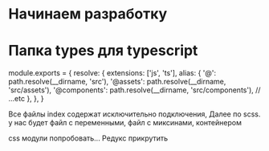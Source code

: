 # Начинаем разработку

# Папка types для typescript

module.exports = {
 resolve: {
   extensions: ['js', 'ts'],
   alias: {
     '@': path.resolve(__dirname, 'src'),
     '@assets': path.resolve(__dirname, 'src/assets'),
     '@components': path.resolve(__dirname, 'src/components'),
     // ...etc
   },
  },
 }

Все файлы index содержат исключительно подключения,
Далее по scss. 
у нас будет файл с переменными, файл с миксинами, контейнером

css модули попробовать... Редукс прикрутить 

